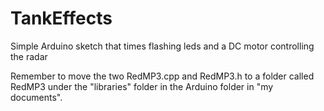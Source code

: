 # TankEffects
Simple Arduino sketch that times flashing leds and a DC motor controlling the radar

Remember to move the two RedMP3.cpp and RedMP3.h to a folder called RedMP3 under the "libraries" folder in the Arduino folder in "my documents".
